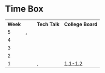 # Time Box
<table>
   <tr>
    <th>Week</th>
    <th> </th>
    <th> </th>
    <th>Tech Talk</th>
    <th>College Board</th>
   </tr>
   <tr>
    <td>5</td>
    <td><a href=" "> </a>, <a href=" "> </a></td>
    <td><a href=" "> </a></td>
    <td><a href=" "> </a></td>
    <td><a href=" "> </a></td>
  </tr>
   <tr>
    <td>4</td>
    <td><a href=" "> </a></td>
    <td><a href=" "> </a></td>
    <td><a href=" "> </a></td>
    <td><a href=" "> </a></td>
  </tr>
  <tr>
    <td>3</td>
    <td> </td>
    <td><a href=" "> </a></td>
    <td><a href=" "> </a></td>
    <td><a href=" "> </a></td>
  </tr>
  <tr>
    <td>2</td>
    <td> </td>
    <td><a href=" "> </a></td>
    <td><a href=" "> </a></td>
    <td><a href=" "> </a></td>
  </tr>
  <tr>
    <td>1</td>
    <td> </td>
    <td><a href=" "> </a></td>
    <td><a href=" "> </a>, <a href=""> </a></td>
    <td><a href="https://docs.google.com/document/d/1UyB1WZ3CGDCXZdZSDCqsZMm35ae9i4nZNadUYw78bgc/edit?usp=sharing
">1.1-1.2</a></td>
  </tr>
</table>
